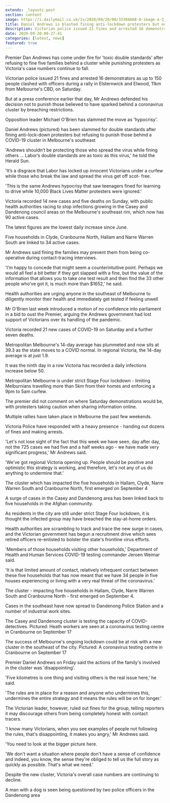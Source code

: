 ```yaml
---
extends: _layouts.post
section: content
image: https://i.dailymail.co.uk/1s/2020/09/20/00/33384668-0-image-a-3_1600557751324.jpg 
title: Daniel Andrews is blasted fining anti-lockdown protesters but not families behind COVID-19 cluster 
description: Victorian police issued 21 fines and arrested 16 demonstrators as up to 150 people clashed with officers during a rally in Elsternwick and Elwood, 11km from Melbournes CBD, on Saturday.  
date: 2020-09-20-00-27-41 
categories: [latest, news] 
featured: true 
--- 
```

Premier Dan Andrews has come under fire for 'toxic double standards' after refusing to fine five families behind a cluster while punishing protesters as Victoria's case numbers continue to fall.

Victorian police issued 21 fines and arrested 16 demonstrators as up to 150 people clashed with officers during a rally in Elsternwick and Elwood, 11km from Melbourne's CBD, on Saturday.  

But at a press conference earlier that day, Mr Andrews defended his decision not to punish those believed to have sparked behind a coronavirus cluster by breaching restrictions. 

Opposition leader Michael O'Brien has slammed the move as 'hypocrisy'. 

Daniel Andrews (pictured) has been slammed for double standards after fining anti-lock-down protesters but refusing to punish those behind a COVID-19 cluster in Melbourne's southeast



'Andrews shouldn’t be protecting those who spread the virus while fining others … Labor’s double standards are as toxic as this virus,' he told the Herald Sun.  

'It’s a disgrace that Labor has locked up innocent Victorians under a curfew while those who break the law and spread the virus get off scot- free.

'This is the same Andrews hypocrisy that saw teenagers fined for learning to drive while 10,000 Black Lives Matter protesters were ignored.' 

Victoria recorded 14 new cases and five deaths on Sunday, with public health authorities racing to stop infections growing in the Casey and Dandenong council areas on the Melbourne's southeast rim, which now has 90 active cases.

The latest figures are the lowest daily increase since June. 

Five households in Clyde, Cranbourne North, Hallam and Narre Warren South are linked to 34 active cases. 

Mr Andrews said fining the families may prevent them from being co-operative during contact-tracing interviews. 

'I’m happy to concede that might seem a counterintuitive point. Perhaps we would all feel a bit better if they got slapped with a fine, but the value of the information that allows you to take one test result and then find the 33 other people who’ve got it, is much more than $1652,' he said. 

Health authorities are urging anyone in the southeast of Melbourne to diligently monitor their health and immediately get tested if feeling unwell

Mr O'Brien last week introduced a motion of no confidence into parliament in a bid to oust the Premier, arguing the Andrews government had lost support of Victorians over its handling of the pandemic.  

Victoria recorded 21 new cases of COVID-19 on Saturday and a further seven deaths.  

Metropolitan Melbourne's 14-day average has plummeted and now sits at 39.3 as the state moves to a COVID normal. In regional Victoria, the 14-day average is at just 1.9. 

It was the ninth day in a row Victoria has recorded a daily infections increase below 50. 

Metropolitan Melbourne is under strict Stage Four lockdown - limiting Melburnians travelling more than 5km from their homes and enforcing a 9pm to 5am curfew. 

The premier did not comment on where Saturday demonstrations would be, with protesters taking caution when sharing information online.  

Multiple rallies have taken place in Melbourne the past few weekends.  

Victoria Police have responded with a heavy presence - handing out dozens of fines and making arrests. 

'Let's not lose sight of the fact that this week we have seen, day after day, not the 725 cases we had five and a half weeks ago - we have made very significant progress,' Mr Andrews said.

'We've got regional Victoria opening up. People should be positive and optimistic this strategy is working, and therefore, let's not any of us do anything to undermine that.'  

The cluster which has impacted the five households in Hallam, Clyde, Narre Warren South and Cranbourne North, first emerged on September 4

A surge of cases in the Casey and Dandenong area has been linked back to five households in the Afghan community.

As residents in the city are still under strict Stage Four lockdown, it is thought the infected group may have breached the stay-at-home orders. 

Health authorities are scrambling to track and trace the new surge in cases, and the Victorian government has begun a recruitment drive which sees retired officers re-enlisted to bolster the state's frontline virus efforts. 

'Members of those households visiting other households,' Department of Health and Human Services COVID-19 testing commander Jeroen Weimar said.

'It is that limited amount of contact, relatively infrequent contact between these five households that has now meant that we have 34 people in five houses experiencing or living with a very real threat of the coronavirus.'

The cluster - impacting five households in Hallam, Clyde, Narre Warren South and Cranbourne North - first emerged on September 4. 

Cases in the southeast have now spread to Dandenong Police Station and a number of industrial work sites. 

The Casey and Dandenong cluster is testing the capacity of COVID-detectives. Pictured: Heath workers are seen at a coronavirus testing centre in Cranbourne on September 17

The success of Melbourne's ongoing lockdown could be at risk with a new cluster in the southeast of the city. Pictured: A coronavirus testing centre in Cranbourne on September 17

Premier Daniel Andrews on Friday said the actions of the family's involved in the cluster was 'disappointing'. 

'Five kilometres is one thing and visiting others is the real issue here,' he said. 

'The rules are in place for a reason and anyone who undermines this, undermines the entire strategy and it means the rules will be on for longer.' 

The Victorian leader, however, ruled out fines for the group, telling reporters it may discourage others from being completely honest with contact tracers. 

'I know many Victorians, when you see examples of people not following the rules, that's disappointing, it makes you angry,' Mr Andrews said.

'You need to look at the bigger picture here.

'We don't want a situation where people don't have a sense of confidence and indeed, you know, the sense they're obliged to tell us the full story as quickly as possible. That's what we need.' 

Despite the new cluster, Victoria's overall case numbers are continuing to decline. 

A man with a dog is seen being questioned by two police officers in the Dandenong area

